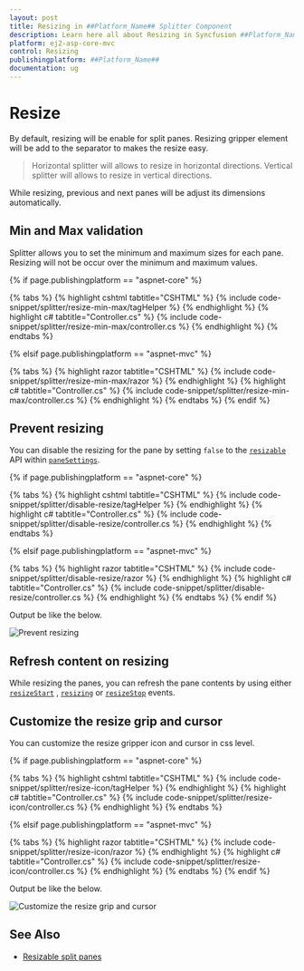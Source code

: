 ```yaml
---
layout: post
title: Resizing in ##Platform_Name## Splitter Component
description: Learn here all about Resizing in Syncfusion ##Platform_Name## Splitter component and more.
platform: ej2-asp-core-mvc
control: Resizing
publishingplatform: ##Platform_Name##
documentation: ug
---
```



# Resize

By default, resizing will be enable for split panes. Resizing gripper element will be add to the separator to makes the resize easy.

> Horizontal splitter will allows to resize in horizontal directions.
> Vertical splitter will allows to resize in vertical directions.

While resizing, previous and next panes will be adjust its dimensions automatically.

## Min and Max validation

Splitter allows you to set the minimum and maximum sizes for each pane. Resizing will not be occur over the minimum and maximum values.

{% if page.publishingplatform == "aspnet-core" %}

{% tabs %}
{% highlight cshtml tabtitle="CSHTML" %}
{% include code-snippet/splitter/resize-min-max/tagHelper %}
{% endhighlight %}
{% highlight c# tabtitle="Controller.cs" %}
{% include code-snippet/splitter/resize-min-max/controller.cs %}
{% endhighlight %}
{% endtabs %}

{% elsif page.publishingplatform == "aspnet-mvc" %}

{% tabs %}
{% highlight razor tabtitle="CSHTML" %}
{% include code-snippet/splitter/resize-min-max/razor %}
{% endhighlight %}
{% highlight c# tabtitle="Controller.cs" %}
{% include code-snippet/splitter/resize-min-max/controller.cs %}
{% endhighlight %}
{% endtabs %}
{% endif %}



## Prevent resizing

You can disable the resizing for the pane by setting `false` to the [`resizable`](https://help.syncfusion.com/cr/aspnetcore-js2/Syncfusion.EJ2.Layouts.SplitterPaneBuilder.html#Syncfusion_EJ2_Layouts_SplitterPaneBuilder_Resizable_System_Boolean_) API within [`paneSettings`](https://help.syncfusion.com/cr/aspnetcore-js2/Syncfusion.EJ2.Layouts.Splitter.html#Syncfusion_EJ2_Layouts_Splitter_PaneSettings).

{% if page.publishingplatform == "aspnet-core" %}

{% tabs %}
{% highlight cshtml tabtitle="CSHTML" %}
{% include code-snippet/splitter/disable-resize/tagHelper %}
{% endhighlight %}
{% highlight c# tabtitle="Controller.cs" %}
{% include code-snippet/splitter/disable-resize/controller.cs %}
{% endhighlight %}
{% endtabs %}

{% elsif page.publishingplatform == "aspnet-mvc" %}

{% tabs %}
{% highlight razor tabtitle="CSHTML" %}
{% include code-snippet/splitter/disable-resize/razor %}
{% endhighlight %}
{% highlight c# tabtitle="Controller.cs" %}
{% include code-snippet/splitter/disable-resize/controller.cs %}
{% endhighlight %}
{% endtabs %}
{% endif %}



Output be like the below.

![Prevent resizing](./images/disable-resize.png)

## Refresh content on resizing

While resizing the panes, you can refresh the pane contents by using either  [`resizeStart`](https://help.syncfusion.com/cr/aspnetcore-js2/Syncfusion.EJ2.Layouts.Splitter.html#Syncfusion_EJ2_Layouts_Splitter_ResizeStart) , [`resizing`](https://help.syncfusion.com/cr/aspnetcore-js2/Syncfusion.EJ2.Layouts.Splitter.html#Syncfusion_EJ2_Layouts_Splitter_Resizing) or [`resizeStop`](https://help.syncfusion.com/cr/aspnetcore-js2/Syncfusion.EJ2.Layouts.Splitter.html#Syncfusion_EJ2_Layouts_Splitter_ResizeStop) events.

## Customize the resize grip and cursor

You can customize the resize gripper icon and cursor in css level.

{% if page.publishingplatform == "aspnet-core" %}

{% tabs %}
{% highlight cshtml tabtitle="CSHTML" %}
{% include code-snippet/splitter/resize-icon/tagHelper %}
{% endhighlight %}
{% highlight c# tabtitle="Controller.cs" %}
{% include code-snippet/splitter/resize-icon/controller.cs %}
{% endhighlight %}
{% endtabs %}

{% elsif page.publishingplatform == "aspnet-mvc" %}

{% tabs %}
{% highlight razor tabtitle="CSHTML" %}
{% include code-snippet/splitter/resize-icon/razor %}
{% endhighlight %}
{% highlight c# tabtitle="Controller.cs" %}
{% include code-snippet/splitter/resize-icon/controller.cs %}
{% endhighlight %}
{% endtabs %}
{% endif %}



Output be like the below.

![Customize the resize grip and cursor](./images/resize-icon.png)

## See Also

* [Resizable split panes](./expand-and-collapse)